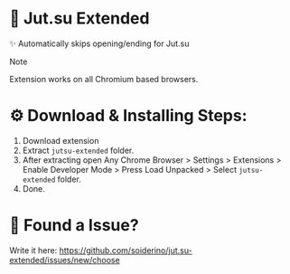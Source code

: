 # 🐸 Jut.su Extended
✨ Automatically skips opening/ending for Jut.su <br>

> [!NOTE]
> Extension works on all Chromium based browsers.


# ⚙️ Download & Installing Steps: <br>

1. Download extension
2. Extract `jutsu-extended` folder.
3. After extracting open Any Chrome Browser > Settings > Extensions > Enable Developer Mode > Press Load Unpacked > Select `jutsu-extended` folder.
4. Done.

# 🐛 Found a Issue?
Write it here: https://github.com/soiderino/jut.su-extended/issues/new/choose
